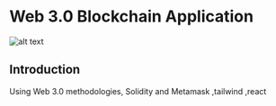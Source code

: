 # Web 3.0 Blockchain Application
![alt text](https://github.com/DevMuneeb/Web3.0_Project/tree/main/client/images/daap.png)

## Introduction

Using Web 3.0 methodologies, Solidity and Metamask ,tailwind ,react 
